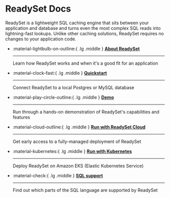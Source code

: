 # ReadySet Docs

ReadySet is a lightweight SQL caching engine that sits between your application and database and turns even the most complex SQL reads into lightning-fast lookups. Unlike other caching solutions, ReadySet requires no changes to your application code.

<div class="grid cards" markdown>

-   :material-lightbulb-on-outline:{ .lg .middle } [__About ReadySet__](guides/intro.md)

    ---

    Learn how ReadySet works and when it's a good fit for an application

-   :material-clock-fast:{ .lg .middle } [__Quickstart__](guides/quickstart.md)

    ---

    Connect ReadySet to a local Postgres or MySQL database

-   :material-play-circle-outline:{ .lg .middle } [__Demo__](guides/tutorial.md)

    ---

    Run through a hands-on demonstration of ReadySet's capabilities and features

-   :material-cloud-outline:{ .lg .middle } [__Run with ReadySet Cloud__](guides/deploy-readyset-cloud.md)

    ---

    Get early access to a fully-managed deployment of ReadySet

-   :material-kubernetes:{ .lg .middle } [__Run with Kubernetes__](guides/deploy-readyset-kubernetes.md)

    ---

    Deploy ReadySet on Amazon EKS (Elastic Kubernetes Service)

-   :material-check:{ .lg .middle } [__SQL support__](reference/sql-support.md)

    ---

    Find out which parts of the SQL language are supported by ReadySet
</div>
